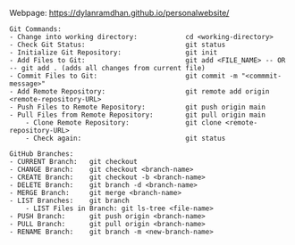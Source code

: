    Webpage: https://dylanramdhan.github.io/personalwebsite/
   
    Git Commands:
    - Change into working directory:            cd <working-directory>
    - Check Git Status:                         git status
    - Initialize Git Repository:                git init
    - Add Files to Git:                         git add <FILE_NAME> -- OR -- git add . (adds all changes from current file)
    - Commit Files to Git:                      git commit -m "<commmit-message>"
    - Add Remote Repository:                    git remote add origin <remote-repository-URL>
    - Push Files to Remote Repository:          git push origin main
    - Pull Files from Remote Repository:        git pull origin main
        - Clone Remote Repository:              git clone <remote-repository-URL>
        - Check again:                          git status

    GitHub Branches:
    - CURRENT Branch:   git checkout
    - CHANGE Branch:    git checkout <branch-name>
    - CREATE Branch:    git checkout -b <branch-name>
    - DELETE Branch:    git branch -d <branch-name>
    - MERGE Branch:     git merge <branch-name>
    - LIST Branches:    git branch
        - LIST Files in Branch: git ls-tree <file-name>
    - PUSH Branch:      git push origin <branch-name>
    - PULL Branch:      git pull origin <branch-name>
    - RENAME Branch:    git branch -m <new-branch-name>
